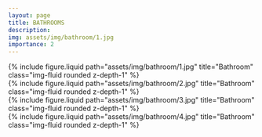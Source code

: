 ```yaml
---
layout: page
title: BATHROOMS
description:
img: assets/img/bathroom/1.jpg
importance: 2
---
```


<div class="row">
    <div class="col-sm mt-3 mt-md-0">
        {% include figure.liquid path="assets/img/bathroom/1.jpg" title="Bathroom" class="img-fluid rounded z-depth-1" %}
    </div>
    <div class="col-sm mt-3 mt-md-0">
        {% include figure.liquid path="assets/img/bathroom/2.jpg" title="Bathroom" class="img-fluid rounded z-depth-1" %}
    </div>
</div>

<div class="row">
    <div class="col-sm mt-3 mt-md-0">
        {% include figure.liquid path="assets/img/bathroom/3.jpg" title="Bathroom" class="img-fluid rounded z-depth-1" %}
    </div>
    <div class="col-sm mt-3 mt-md-0">
        {% include figure.liquid path="assets/img/bathroom/4.jpg" title="Bathroom" class="img-fluid rounded z-depth-1" %}
    </div>
</div>

